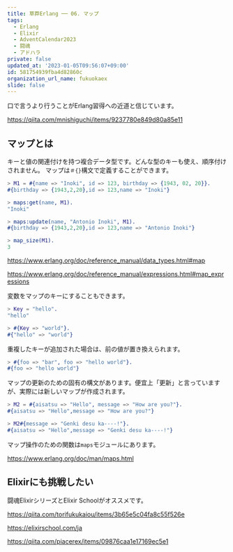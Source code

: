 ```yaml
---
title: 草莽Erlang ── 06. マップ
tags:
  - Erlang
  - Elixir
  - AdventCalendar2023
  - 闘魂
  - アドハラ
private: false
updated_at: '2023-01-05T09:56:07+09:00'
id: 581754939fba4d82860c
organization_url_name: fukuokaex
slide: false
---
```

口で言うより行うことがErlang習得への近道と信じています。

https://qiita.com/mnishiguchi/items/9237780e849d80a85e11

## マップとは

キーと値の関連付けを持つ複合データ型です。どんな型のキーも使え、順序付けされません。 マップは`＃{}`構文で定義することができます。

```erlang
> M1 = #{name => "Inoki", id => 123, birthday => {1943, 02, 20}}.
#{birthday => {1943,2,20},id => 123,name => "Inoki"}

> maps:get(name, M1).
"Inoki"

> maps:update(name, "Antonio Inoki", M1).
#{birthday => {1943,2,20},id => 123,name => "Antonio Inoki"}

> map_size(M1).
3
```

https://www.erlang.org/doc/reference_manual/data_types.html#map

https://www.erlang.org/doc/reference_manual/expressions.html#map_expressions

変数をマップのキーにすることもできます。

```erlang
> Key = "hello".
"hello"

> #{Key => "world"}.
#{"hello" => "world"}
```

重複したキーが追加された場合は、前の値が置き換えられます。

```erlang
> #{foo => "bar", foo => "hello world"}.
#{foo => "hello world"}

```

マップの更新のための固有の構文があります。便宜上「更新」と言っていますが、実際には新しいマップが作成されます。

```erlang
> M2 = #{aisatsu => "Hello", message => "How are you?"}.
#{aisatsu => "Hello",message => "How are you?"}

> M2#{message => "Genki desu ka----!"}.
#{aisatsu => "Hello",message => "Genki desu ka----!"}
```

マップ操作のための関数は`maps`モジュールにあります。

https://www.erlang.org/doc/man/maps.html

## Elixirにも挑戦したい

闘魂ElixirシリーズとElixir Schoolがオススメです。

https://qiita.com/torifukukaiou/items/3b65e5c04fa8c55f526e

https://elixirschool.com/ja

https://qiita.com/piacerex/items/09876caa1e17169ec5e1
